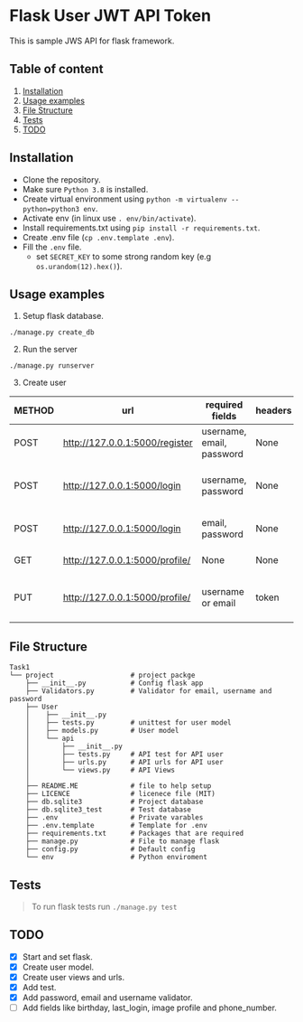 # Flask User JWT API Token

This is sample JWS API for flask framework.

## Table of content

1. [Installation](#installation)
2. [Usage examples](#usage-examples)
3. [File Structure](#file-structure)
4. [Tests](#tests)
5. [TODO](#todo)

<a name="installation"></a>

## Installation

- Clone the repository.
- Make sure `Python 3.8` is installed.
- Create virtual environment using `python -m virtualenv --python=python3 env`.
- Activate env (in linux use `. env/bin/activate`).
- Install requirements.txt using `pip install -r requirements.txt`.
- Create .env file (`cp .env.template .env`).
- Fill the `.env` file.
    - set `SECRET_KEY` to some strong random key (e.g `os.urandom(12).hex()`).

<a name="usage-examples"></a>

## Usage examples

1. Setup flask database.

`./manage.py create_db`

2. Run the server

`./manage.py runserver`

3. Create user

|METHOD|             url                 | required fields|headers|description|
  |------|---------------------------------|----------------| --- |---| 
| POST | http://127.0.0.1:5000/register  | username, email, password| None|Create user| 
| POST | http://127.0.0.1:5000/login     | username, password| None |Login via username and password|
| POST | http://127.0.0.1:5000/login     | email, password| None| Login via email and password|
| GET  | http://127.0.0.1:5000/profile/<user-id> | None | None| Get user info |
| PUT  | http://127.0.0.1:5000/profile/ | username or email | token|Edit my profile (auth token required) |

<a name="file-sturcture"></a>

## File Structure

```
Task1
└── project                   # project packge
    ├── __init__.py           # Config flask app 
    ├── Validators.py         # Validator for email, username and password
    ├── User
    │    ├── __init__.py
    │    ├── tests.py         # unittest for user model
    │    ├── models.py        # User model
    │    └── api
    │        ├── __init__.py  
    │        ├── tests.py     # API test for API user
    │        ├── urls.py      # API urls for API user
    │        └── views.py     # API Views
    │
    ├── README.ME             # file to help setup
    ├── LICENCE               # licenece file (MIT)
    ├── db.sqlite3            # Project database
    ├── db.sqlite3_test       # Test database
    ├── .env                  # Private varables 
    ├── .env.template         # Template for .env
    ├── requirements.txt      # Packages that are required
    ├── manage.py             # File to manage flask
    ├── config.py             # Default config 
    └── env                   # Python enviroment
```

<a name="tests"></a>

## Tests

> To run flask tests run `./manage.py test`

<a name="todo"></a>

## TODO

- [X] Start and set flask.
- [X] Create user model.
- [X] Create user views and urls.
- [X] Add test.
- [X] Add password, email and username validator.
- [ ] Add fields like birthday, last_login, image profile and phone_number.
